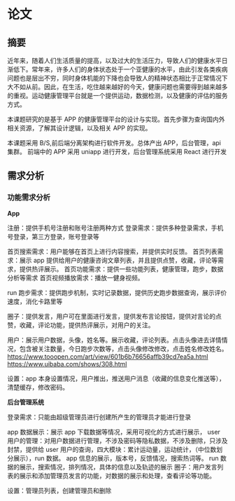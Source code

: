 # 论文

## 摘要

近年来，随着人们生活质量的提高，以及过大的生活压力，导致人们的健康水平日渐低下。常年来，许多人们的身体状态处于一个亚健康的水平，由此引发各类疾病问题也是层出不穷，同时身体机能的下降也会导致人的精神状态相比于正常情况下大不如从前。因此，在生活，吃住越来越好的今天，健康问题也需要得到越来越多的重视。运动健康管理平台就是一个提供运动，数据检测，以及健康的评估的服务方式。

本课题研究的是基于 APP 的健康管理平台的设计与实现。首先步骤为查询国内外相关资源，了解其设计逻辑，以及相关 APP 的实现。

本课题采用 B/S,前后端分离架构进行软件开发。总体产出 APP，后台管理，api 集群。
前端中的 APP 采用 uniapp 进行开发，后台管理系统采用 React 进行开发

## 需求分析

### 功能需求分析

**App**

注册：提供手机号注册和账号注册两种方式
登录需求：提供多种登录需求，手机号登录，第三方登录，账号登录等

首页搜索需求：用户能够在首页上进行内容搜索，并提供实时反馈。
首页列表需求：展示 app 提供给用户的健康咨询文章列表，并且提供点赞，收藏，评论等需求，提供热评展示。
首页功能需求：提供一些功能列表，健康管理，跑步，数据分析等需求
首页视频播放需求：播放一健身视频。

run 跑步需求：提供跑步机制，实时记录数据，提供历史跑步数据查询，展示评价速度，消化卡路里等

圈子：提供发言，用户可在里面进行发言，提供发布言论按钮，提供对言论的点赞，收藏，评论功能，提供热评展示，对用户的关注。

用户：展示用户数据，头像，姓名等。展示收藏，评论列表。点击头像进去详情情况，包含被关注数量，今日跑步次数等，点击头像修改修改，点击姓名修改姓名。
https://www.tooopen.com/art/view/601b6b76656affb39cd7ea5a.html
https://www.uibaba.com/shows/308.html

设置：app 本身设置情况，用户推出，推送用户消息（收藏的信息变化推送等），清楚缓存，修改密码。

**后台管理系统**

登录需求：只能由超级管理员进行创建所产生的管理员才能进行登录

app 数据展示：展示 app 下载数据等情况，采用可视化的方式进行展示，
user 用户的管理：对用户数据进行管理，不涉及密码等隐私数据，不涉及删除，只涉及封禁，提供给 user 用户的查询，四大模块：累计运动量，运动统计，（中位数划分展示），run 数据。
app 信息的展示，版本号，反馈情况，搜索热词等。
run 数据的展示，搜索情况，排列情况，具体的信息以及轨迹的展示
圈子：用户发言列表的展示和添加管理员发言的功能，对数据的展示和处理，查看评论等功能。

设置：管理员列表，创建管理员和删除
